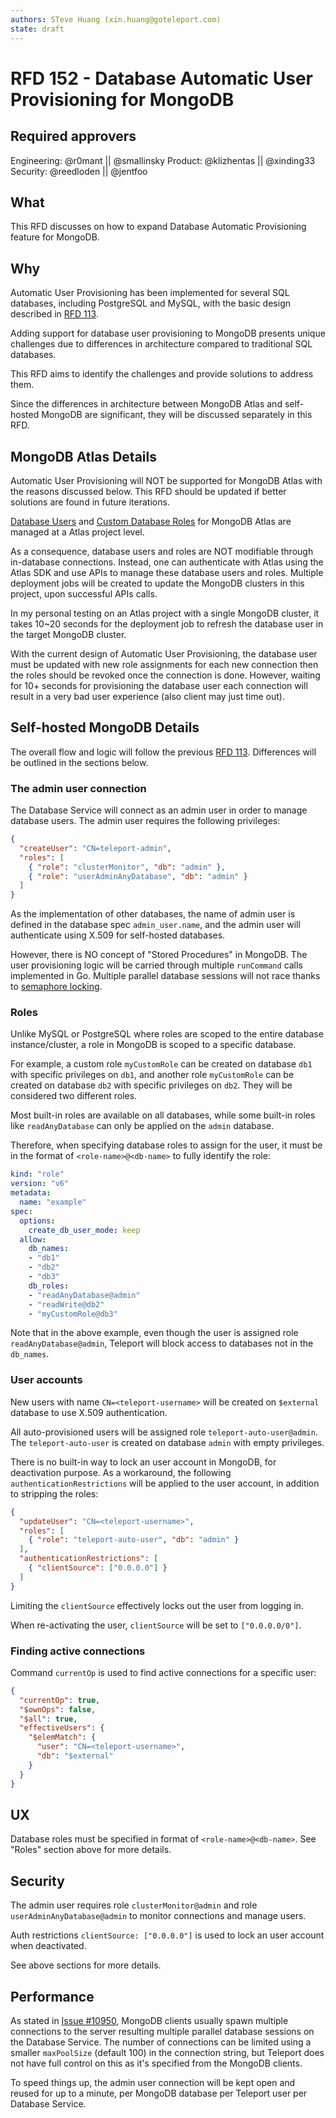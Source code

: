```yaml
---
authors: STeve Huang (xin.huang@goteleport.com)
state: draft
---
```


# RFD 152 - Database Automatic User Provisioning for MongoDB

## Required approvers

Engineering: @r0mant || @smallinsky
Product: @klizhentas || @xinding33
Security: @reedloden || @jentfoo

## What

This RFD discusses on how to expand Database Automatic Provisioning feature for
MongoDB.

## Why

Automatic User Provisioning has been implemented for several SQL databases,
including PostgreSQL and MySQL, with the basic design described in [RFD
113](https://github.com/gravitational/teleport/blob/master/rfd/0113-automatic-database-users.md).

Adding support for database user provisioning to MongoDB presents unique
challenges due to differences in architecture compared to traditional SQL
databases.

This RFD aims to identify the challenges and provide solutions to address them.

Since the differences in architecture between MongoDB Atlas and self-hosted
MongoDB are significant, they will be discussed separately in this RFD.

## MongoDB Atlas Details

Automatic User Provisioning will NOT be supported for MongoDB Atlas with the
reasons discussed below. This RFD should be updated if better solutions are
found in future iterations.

[Database
Users](https://www.mongodb.com/docs/atlas/security-add-mongodb-users/) and
[Custom Database
Roles](https://www.mongodb.com/docs/atlas/security-add-mongodb-roles/) for
MongoDB Atlas are managed at a Atlas project level.

As a consequence, database users and roles are NOT modifiable through
in-database connections. Instead, one can authenticate with Atlas using the
Atlas SDK and use APIs to manage these database users and roles. Multiple
deployment jobs will be created to update the MongoDB clusters in this project,
upon successful APIs calls.

In my personal testing on an Atlas project with a single MongoDB cluster, it
takes 10~20 seconds for the deployment job to refresh the database user in the
target MongoDB cluster.

With the current design of Automatic User Provisioning, the database user must
be updated with new role assignments for each new connection then the roles
should be revoked once the connection is done. However, waiting for 10+ seconds
for provisioning the database user each connection will result in a very bad
user experience (also client may just time out).

## Self-hosted MongoDB Details

The overall flow and logic will follow the previous [RFD
113](https://github.com/gravitational/teleport/blob/master/rfd/0113-automatic-database-users.md).
Differences will be outlined in the sections below.

### The admin user connection

The Database Service will connect as an admin user in order to manage database
users. The admin user requires the following privileges:
```json
{
  "createUser": "CN=teleport-admin",
  "roles": [
    { "role": "clusterMonitor", "db": "admin" },
    { "role": "userAdminAnyDatabase", "db": "admin" }
  ]
}
```

As the implementation of other databases, the name of admin user is
defined in the database spec `admin_user.name`, and the admin user will
authenticate using X.509 for self-hosted databases.

However, there is NO concept of "Stored Procedures" in MongoDB. The user
provisioning logic will be carried through multiple `runCommand` calls
implemented in Go. Multiple parallel database sessions will not race thanks to
[semaphore
locking](https://github.com/gravitational/teleport/blob/master/rfd/0113-automatic-database-users.md#locking).

### Roles

Unlike MySQL or PostgreSQL where roles are scoped to the entire database
instance/cluster, a role in MongoDB is scoped to a specific database.

For example, a custom role `myCustomRole` can be created on database `db1` with
specific privileges on `db1`, and another role `myCustomRole` can be created on
database `db2` with specific privileges on `db2`. They will be considered two
different roles.

Most built-in roles are available on all databases, while some built-in roles
like `readAnyDatabase` can only be applied on the `admin` database.

Therefore, when specifying database roles to assign for the user, it must be in
the format of `<role-name>@<db-name>` to fully identify the role:

```yaml
kind: "role"
version: "v6"
metadata:
  name: "example"
spec:
  options:
    create_db_user_mode: keep
  allow:
    db_names:
    - "db1"
    - "db2"
    - "db3"
    db_roles: 
    - "readAnyDatabase@admin"
    - "readWrite@db2"
    - "myCustomRole@db3"
```

Note that in the above example, even though the user is assigned role
`readAnyDatabase@admin`, Teleport will block access to databases not in the
`db_names`.

### User accounts

New users with name `CN=<teleport-username>` will be created on `$external`
database to use X.509 authentication.

All auto-provisioned users will be assigned role `teleport-auto-user@admin`.
The `teleport-auto-user` is created on database `admin` with empty privileges.

There is no built-in way to lock an user account in MongoDB, for deactivation
purpose. As a workaround, the following `authenticationRestrictions` will be
applied to the user account, in addition to stripping the roles:

```json
{
  "updateUser": "CN=<teleport-username>",
  "roles": [
    { "role": "teleport-auto-user", "db": "admin" }
  ],
  "authenticationRestrictions": [
    { "clientSource": ["0.0.0.0"] }
  ]
}
```

Limiting the `clientSource` effectively locks out the user from logging in.

When re-activating the user, `clientSource` will be set to `["0.0.0.0/0"]`.

### Finding active connections

Command `currentOp` is used to find active connections for a specific user:
```json
{
  "currentOp": true,
  "$ownOps": false,
  "$all": true,
  "effectiveUsers": {
    "$elemMatch": {
      "user": "CN=<teleport-username>",
      "db": "$external"
    }
  }
}
```

## UX

Database roles must be specified in format of `<role-name>@<db-name>`. See
"Roles" section above for more details.

## Security

The admin user requires role `clusterMonitor@admin` and role
`userAdminAnyDatabase@admin` to monitor connections and manage users.

Auth restrictions `clientSource: ["0.0.0.0"]` is used to lock an user account
when deactivated.

See above sections for more details.

## Performance

As stated in [Issue
#10950](https://github.com/gravitational/teleport/issues/10950), MongoDB
clients usually spawn multiple connections to the server resulting multiple
parallel database sessions on the Database Service. The number of connections
can be limited using a smaller `maxPoolSize` (default 100) in the connection
string, but Teleport does not have full control on this as it's specified from
the MongoDB clients.

To speed things up, the admin user connection will be kept open and reused for
up to a minute, per MongoDB database per Teleport user per Database Service.
